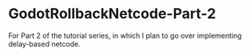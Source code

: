 # GodotRollbackNetcode-Part-2


For Part 2 of the tutorial series, in which I plan to go over implementing delay-based netcode.
